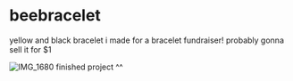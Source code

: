 # beebracelet
yellow and black bracelet i made for a bracelet fundraiser! probably gonna sell it for $1 


![IMG_1680](https://github.com/user-attachments/assets/a05ae64e-f8d7-47d3-8e57-51fc1f64ed5e)
finished project ^^
